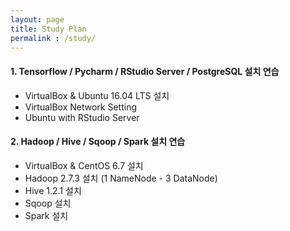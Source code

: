 ```yaml
---
layout: page
title: Study Plan
permalink : /study/
---
```



#### 1. Tensorflow / Pycharm / RStudio Server / PostgreSQL 설치 연습
- VirtualBox & Ubuntu 16.04 LTS 설치
- VirtualBox Network Setting
- Ubuntu with RStudio Server


#### 2. Hadoop / Hive / Sqoop / Spark 설치 연습
- VirtualBox & CentOS 6.7 설치
- Hadoop 2.7.3 설치 (1 NameNode - 3 DataNode)
- Hive 1.2.1 설치
- Sqoop 설치
- Spark 설치
